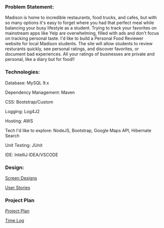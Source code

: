### Problem Statement:
Madison is home to incredible restaurants, food trucks, and cafes, but with so many options it's easy to forget where you had that perfect meal while balancing your busy lifestyle as a student. Trying to track your favorites on mainstream apps like Yelp  are overwhelming, filled with ads and don't focus on tracking personal taste. I'd like to build a Personal Food Reviewer website for local Madison students. The site will allow students to review resturants quickly, see personal ratings, and discover favorites, or document bad experiences. All your ratings of businesses are private and personal, like a diary but for food!!
### Technologies:

Database: MySQL 9.x

Dependency Management: Maven

CSS: Bootstrap/Custom

Logging: Log4J2

Hosting: AWS

Tech I'd like to explore: NodeJS, Bootstrap, Google Maps API, Hibernate Search

Unit Testing: JUnit 

IDE: IntelliJ IDEA/VSCODE

### Design:

[Screen Designs](Screens.md)

[User Stories](UserStories.md)

### Project Plan

[Project Plan](ProjectPlan.md)

[Time Log](TimeLog.md)
